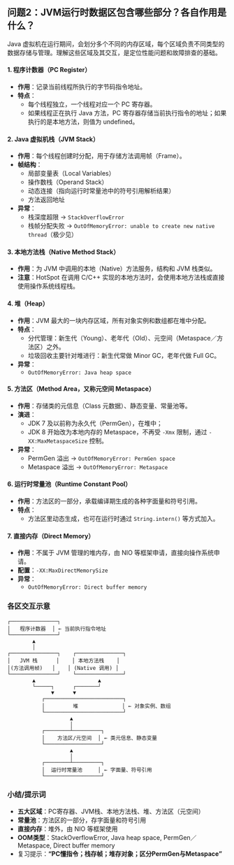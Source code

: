 ## 问题2：JVM运行时数据区包含哪些部分？各自作用是什么？

Java 虚拟机在运行期间，会划分多个不同的内存区域，每个区域负责不同类型的数据存储与管理。理解这些区域及其交互，是定位性能问题和故障排查的基础。

#### 1. 程序计数器（PC Register）
- **作用**：记录当前线程所执行的字节码指令地址。  
- **特点**：  
  - 每个线程独立，一个线程对应一个 PC 寄存器。  
  - 如果线程正在执行 Java 方法，PC 寄存器存储当前执行指令的地址；如果执行的是本地方法，则值为 undefined。

#### 2. Java 虚拟机栈（JVM Stack）
- **作用**：每个线程创建时分配，用于存储方法调用帧（Frame）。  
- **帧结构**：  
  - 局部变量表（Local Variables）  
  - 操作数栈（Operand Stack）  
  - 动态连接（指向运行时常量池中的符号引用解析结果）  
  - 方法返回地址  
- **异常**：  
  - 栈深度超限 → `StackOverflowError`  
  - 栈帧分配失败 → `OutOfMemoryError: unable to create new native thread`（极少见）

#### 3. 本地方法栈（Native Method Stack）
- **作用**：为 JVM 中调用的本地（Native）方法服务，结构和 JVM 栈类似。  
- **注意**：HotSpot 在调用 C/C++ 实现的本地方法时，会使用本地方法栈或直接使用操作系统线程栈。

#### 4. 堆（Heap）
- **作用**：JVM 最大的一块内存区域，所有对象实例和数组都在堆中分配。  
- **特点**：  
  - 分代管理：新生代（Young）、老年代（Old）、元空间（Metaspace／方法区）之外。  
  - 垃圾回收主要针对堆进行：新生代常做 Minor GC，老年代做 Full GC。  
- **异常**：  
  - `OutOfMemoryError: Java heap space`  

#### 5. 方法区（Method Area，又称元空间 Metaspace）
- **作用**：存储类的元信息（Class 元数据）、静态变量、常量池等。  
- **演进**：  
  - JDK 7 及以前称为永久代（PermGen），在堆中；  
  - JDK 8 开始改为本地内存的 Metaspace，不再受 `-Xmx` 限制，通过 `-XX:MaxMetaspaceSize` 控制。  
- **异常**：  
  - PermGen 溢出 → `OutOfMemoryError: PermGen space`  
  - Metaspace 溢出 → `OutOfMemoryError: Metaspace`

#### 6. 运行时常量池（Runtime Constant Pool）
- **作用**：方法区的一部分，承载编译期生成的各种字面量和符号引用。  
- **特点**：  
  - 方法区里动态生成，也可在运行时通过 `String.intern()` 等方式加入。

#### 7. 直接内存（Direct Memory）
- **作用**：不属于 JVM 管理的堆内存，由 NIO 等框架申请，直接向操作系统申请。  
- **配置**：`-XX:MaxDirectMemorySize`  
- **异常**：  
  - `OutOfMemoryError: Direct buffer memory`

### 各区交互示意

```
┌───────────────┐
│   程序计数器  │ ← 当前执行指令地址
└───────────────┘
        ▲
        │
┌───────────────┐    ┌───────────────┐
│   JVM 栈      │    │ 本地方法栈    │
│(方法调用帧)   │    │ (Native 调用) │
└───────────────┘    └───────────────┘
        ▲                    ▲
        └─────┐      ┌───────┘
              ▼      ▼
           ┌─────────────────────────┐
           │         堆              │ ← 对象实例、数组
           └─────────────────────────┘
                    ▲
                    │
           ┌────────┴─────────┐
           │    方法区/元空间  │ ← 类元信息、静态变量
           └──────────────────┘
                    ▲
                    │
           ┌────────┴─────────┐
           │  运行时常量池     │ ← 字面量、符号引用
           └──────────────────┘
```

### 小结/提示词

- **五大区域**：PC寄存器、JVM栈、本地方法栈、堆、方法区（元空间）  
- **常量池**：方法区的一部分，存字面量和符号引用  
- **直接内存**：堆外，由 NIO 等框架使用  
- **OOM类型**：StackOverflowError, Java heap space, PermGen／Metaspace, Direct buffer memory  
- 复习提示：**“PC懂指令；栈存帧；堆存对象；区分PermGen与Metaspace”**  

